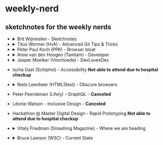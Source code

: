# weekly-nerd

## sketchnotes for the weekly nerds

- <details>
    <summary> Brit Wijnmalen - Sketchnotes </summary>
    <p></p>
    <img src="https://image.ibb.co/bMr8ro/IMG_20180713_101248_HDR.jpg" alt=" ">
    <img src="https://image.ibb.co/hU9pxT/IMG_20180713_101329_HDR.jpg" alt=" ">
    <img src="https://image.ibb.co/ci4Tro/IMG_20180713_101039_HDR.jpg" alt=" ">
    <img src="https://image.ibb.co/eZNEWo/IMG_20180713_101107_HDR.jpg" alt=" ">
    <img src="https://image.ibb.co/mHDXHT/IMG_20180713_101122_HDR.jpg" alt=" ">
    <img src="https://image.ibb.co/e63A48/IMG_20180713_101254_HDR.jpg" alt=" ">
  </details>  

- <details>
    <summary> Titus Wormer (HvA) - Advanced Git Tips & Tricks </summary>
    <p></p>
    <img src="https://image.ibb.co/jRRrBo/IMG_20180713_101348_HDR.jpg">
    <img src="https://image.ibb.co/fZFJro/IMG_20180713_101400_HDR.jpg">
    <img src="https://image.ibb.co/eCmDP8/IMG_20180713_101405_HDR.jpg">
    <img src="https://image.ibb.co/ifBrBo/IMG_20180713_101608_HDR.jpg">
  </details>  

- <details>
    <summary> Peter Paul Koch (PPK) - Browser bloat </summary>
    <p></p>  
    <img src="https://image.ibb.co/fMz048/IMG_20180713_101719_HDR.jpg">
    <img src="https://image.ibb.co/fEjpxT/IMG_20180713_101613_HDR.jpg">
    <img src="https://image.ibb.co/gX8zxT/IMG_20180713_101727_HDR.jpg">
    <img src="https://image.ibb.co/f7wPWo/IMG_20180713_101620_HDR.jpg">
    <img src="https://preview.ibb.co/jAOMBo/IMG_20180713_104457_HDR.jpg">
    <img src="https://image.ibb.co/eLQCHT/IMG_20180713_104507_HDR.jpg">
  </details>

- <details>
    <summary> Anne van den Hoogen (Tamtam) - Developer </summary>
    <p></p>
    <img src="https://image.ibb.co/dOPuWo/IMG_20180713_104512_HDR.jpg">
    <img src="https://image.ibb.co/cqZTro/IMG_20180713_104457_HDR.jpg">
    <img src="https://image.ibb.co/eMQOP8/IMG_20180713_104520_HDR.jpg">
  </details>

- <details>
  <summary> Jasper Moelker (Voorhoede) - DevLovesDes </summary>
  <p></p>
    <img src="https://preview.ibb.co/eDPNHT/IMG_20180713_104544_HDR.jpg">
    <img src="https://image.ibb.co/g9kCHT/IMG_20180713_104527_HDR.jpg">
    <img src="https://image.ibb.co/kuXyro/IMG_20180713_104548_HDR.jpg">
    <img src="https://image.ibb.co/fruuWo/IMG_20180713_104534_HDR.jpg">
    <img src="https://image.ibb.co/j4Xyro/IMG_20180713_104555_HDR.jpg">
    <img src="https://image.ibb.co/kq84Wo/IMG_20180713_104621_HDR.jpg">
    <img src="https://image.ibb.co/cGVUxT/IMG_20180713_104625_HDR.jpg">

</details>

- Ischa Gast (Schiphol) - Accessibility **Not able to attend due to hospital checkup**

- <details>
  <summary> Niels Leenheer (HTML5test) - Obscure browsers</summary>
  <p></p>
  <img src="https://image.ibb.co/gc1mE8/IMG_20180715_125123_HDR.jpg">
  <img src="https://image.ibb.co/h7N41o/IMG_20180715_125128_HDR.jpg">
  <img src="">
- Peter Peerdeman (Lifely) - GraphQL - **Canceled**
- Léonie Watson - Inclusive Design - **Canceled**

* Hackathon @ Master Digital Design - Rapid Prototyping **Not able to attend due to hospital checkup**

* <details>
  <summary> Vitaly Friedman (Smashing Magazine) - Where we are heading </summary>
  <p></p>
  <img src="https://image.ibb.co/fSVjWo/IMG_20180713_105005_HDR.jpg">
  <img src="https://image.ibb.co/gBwDP8/IMG_20180713_105029_HDR.jpg">
  <img src="https://image.ibb.co/er7L48/IMG_20180713_105009_HDR.jpg">
  <img src="https://image.ibb.co/j61rBo/IMG_20180713_105016_HDR.jpg">
  <img src="https://image.ibb.co/b4Xyro/IMG_20180713_105022_HDR.jpg">

</details>

- <details>
  <summary>  Bruce Lawson (W3C) - Current State </summary>
  <p></p>
  <img src="https://image.ibb.co/fvKBBo/IMG_20180713_105041_HDR.jpg">
  <img src="https://image.ibb.co/fL1f48/IMG_20180713_105047_HDR.jpg">
  <img src="https://image.ibb.co/eDxWBo/IMG_20180713_105053_HDR.jpg">
  <img src="https://image.ibb.co/cbKNHT/IMG_20180713_105058_HDR.jpg">
  <img src="https://image.ibb.co/cmRrBo/IMG_20180713_105102_HDR.jpg">

</details>
